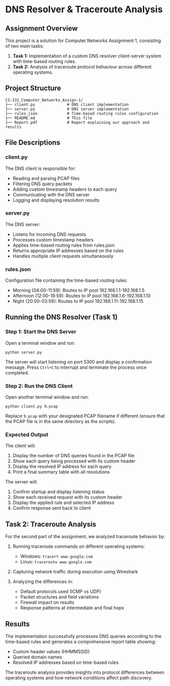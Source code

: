 # DNS Resolver & Traceroute Analysis

## Assignment Overview
This project is a solution for Computer Networks Assignment 1, consisting of two main tasks:
1. **Task 1:** Implementation of a custom DNS resolver client-server system with time-based routing rules.
2. **Task 2:** Analysis of traceroute protocol behaviour across different operating systems.

## Project Structure
```
CS-331_Computer_Networks_Assign-1/
├── client.py              # DNS client implementation
├── server.py              # DNS server implementation
├── rules.json             # Time-based routing rules configuration
├── README.md              # This file
├── Report.pdf             # Report explaining our approach and results
```

## File Descriptions

### client.py
The DNS client is responsible for:
- Reading and parsing PCAP files
- Filtering DNS query packets
- Adding custom timestamp headers to each query
- Communicating with the DNS server
- Logging and displaying resolution results

### server.py
The DNS server:
- Listens for incoming DNS requests
- Processes custom timestamp headers
- Applies time-based routing rules from rules.json
- Returns appropriate IP addresses based on the rules
- Handles multiple client requests simultaneously

### rules.json
Configuration file containing the time-based routing rules:
- Morning (04:00-11:59): Routes to IP pool 192.168.1.1-192.168.1.5
- Afternoon (12:00-19:59): Routes to IP pool 192.168.1.6-192.168.1.10  
- Night (20:00-03:59): Routes to IP pool 192.168.1.11-192.168.1.15

## Running the DNS Resolver (Task 1)

### Step 1: Start the DNS Server
Open a terminal window and run:
```
python server.py
```
The server will start listening on port 5300 and display a confirmation message. Press `Ctrl+C` to interrupt and terminate the process once completed.

### Step 2: Run the DNS Client
Open another terminal window and run:
```
python client.py 9.pcap
```
Replace `9.pcap` with your designated PCAP filename if different (ensure that the PCAP file is in the same directory as the scripts).

### Expected Output
The client will:
1. Display the number of DNS queries found in the PCAP file
2. Show each query being processed with its custom header
3. Display the resolved IP address for each query
4. Print a final summary table with all resolutions

The server will:
1. Confirm startup and display listening status
2. Show each received request with its custom header
3. Display the applied rule and selected IP address
4. Confirm response sent back to client

## Task 2: Traceroute Analysis
For the second part of the assignment, we analyzed traceroute behavior by:

1. Running traceroute commands on different operating systems:
   - Windows: `tracert www.google.com`
   - Linux: `traceroute www.google.com`

2. Capturing network traffic during execution using Wireshark

3. Analyzing the differences in:
   - Default protocols used (ICMP vs UDP)
   - Packet structures and field variations
   - Firewall impact on results
   - Response patterns at intermediate and final hops

## Results
The implementation successfully processes DNS queries according to the time-based rules and generates a comprehensive report table showing:
- Custom header values (HHMMSSID)
- Queried domain names
- Resolved IP addresses based on time-based rules

The traceroute analysis provides insights into protocol differences between operating systems and how network conditions affect path discovery.
